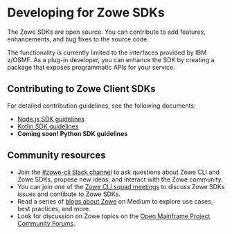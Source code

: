 # Developing for Zowe SDKs

The Zowe SDKs are open source. You can contribute to add features, enhancements, and bug fixes to the source code.

The functionality is currently limited to the interfaces provided by IBM z/OSMF. As a plug-in developer, you can enhance the SDK by creating a package that exposes programmatic APIs for your service.

## Contributing to Zowe Client SDKs

For detailed contribution guidelines, see the following documents:
- [Node.js SDK guidelines](https://github.com/zowe/zowe-cli/blob/master/docs/SDKGuidelines.md)
- [Kotlin SDK guidelines](https://github.com/zowe/zowe-explorer-intellij/blob/main/CONTRIBUTING.md)
- **Coming soon! Python SDK guidelines**

## Community resources 

- Join the [#zowe-cli Slack channel](https://openmainframeproject.slack.com/) to ask questions about Zowe CLI and Zowe SDKs, propose new ideas, and interact with the Zowe community.
- You can join one of the [Zowe CLI squad meetings](https://zoom-lfx.platform.linuxfoundation.org/meetings/zowe) to discuss Zowe SDKs issues and contibute to Zowe SDKs.
- Read a series of [blogs about Zowe](https://medium.com/zowe) on Medium to explore use cases, best practices, and more. 
- Look for discussion on Zowe topics on the [Open Mainframe Project Community Forums](https://community.openmainframeproject.org/c/zowe).
